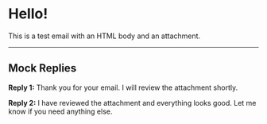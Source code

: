 Hello!
======

This is a test email with an HTML body and an attachment.

---

Mock Replies
------------

**Reply 1:** Thank you for your email. I will review the attachment shortly.

**Reply 2:** I have reviewed the attachment and everything looks good. Let me know if you need anything else.